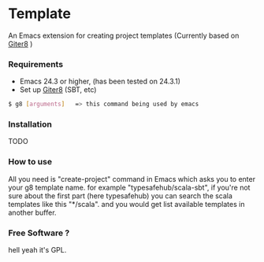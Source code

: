Template
========

An Emacs extension for creating project templates (Currently based on [Giter8] )


### Requirements

* Emacs 24.3 or higher, (has been tested on 24.3.1)
* Set up [Giter8]  (SBT, etc)
 
```sh
$ g8 [arguments]   => this command being used by emacs
```

### Installation

TODO

### How to use

All you need is "create-project" command in Emacs which asks you to enter your g8 template name.
for example "typesafehub/scala-sbt", if you're not sure about the first part (here typesafehub) you can search the
scala templates like this "*/scala". and you would get list available templates in another buffer.


### Free Software ?
hell yeah it's GPL.












[Giter8]:https://github.com/n8han/giter8
